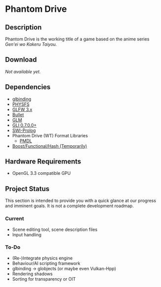 Phantom Drive
=============

Description
-----------

Phantom Drive is the working title of a game based on the anime
series *Gen'ei wo Kakeru Taiyou.*

Download
--------

*Not available yet.*

Dependencies
------------

*   [glbinding](https://github.com/cginternals/glbinding)
*   [PHYSFS](https://icculus.org/physfs/)
*   [GLFW 3.x](http://www.glfw.org/)
*   [Bullet](http://bulletphysics.org/)
*   [GLM](http://glm.g-truc.net/)
*   [GLI 0.7.0.0+](http://gli.g-truc.net/)
*   [SWI-Prolog](http://www.swi-prolog.org/)
*   Phantom Drive (WT) Format Libraries
    *   [PMDL](https://bitbucket.org/leodmanx2/pmdl)
*   [Boost/Functional/Hash (Temporarily)](http://www.boost.org/doc/libs/1_64_0/doc/html/hash.html)

Hardware Requirements
---------------------

*   OpenGL 3.3 compatible GPU

Project Status
--------------

This section is intended to provide you with a quick glance at our progress and 
imminent goals. It is not a complete development roadmap.

### Current

*   Scene editing tool, scene description files
*   Input handling

### To-Do

*   (Re-)Integrate physics engine
*   Behaviour/AI scripting framework
*   glbinding -> globjects (or maybe even Vulkan-Hpp)
*   Rendering shadows
*   Sorting for transparency or OIT
